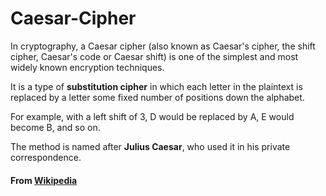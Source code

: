 # Caesar-Cipher

In cryptography, a Caesar cipher (also known as Caesar's cipher, the shift cipher, Caesar's code or Caesar shift) is one of the simplest and most widely known encryption techniques. 

It is a type of **substitution cipher** in which each letter in the plaintext is replaced by a letter some fixed number of positions down the alphabet. 

For example, with a left shift of 3, D would be replaced by A, E would become B, and so on. 


The method is named after **Julius Caesar**, who used it in his private correspondence.

#### From [Wikipedia](https://en.wikipedia.org/wiki/Caesar_cipher)

